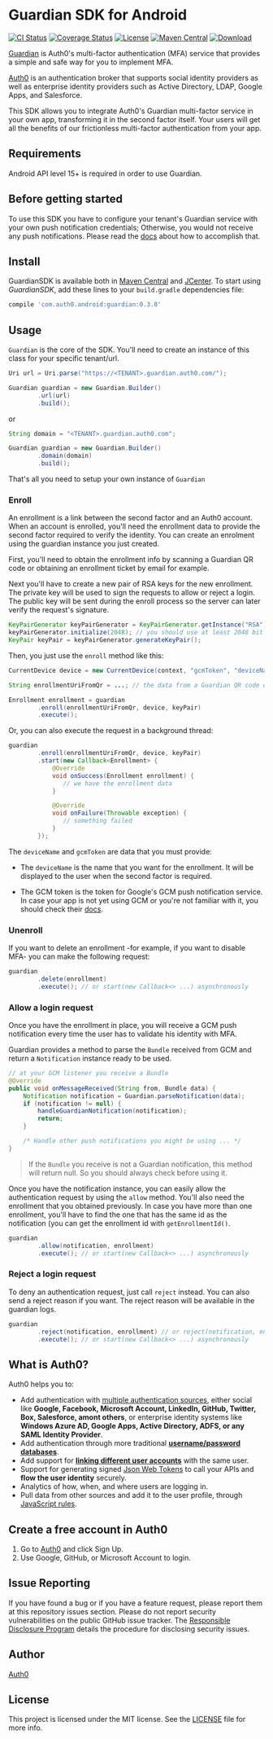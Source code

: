 Guardian SDK for Android
============
[![CI Status](https://travis-ci.org/auth0/Guardian.Android.svg?branch=master)](https://travis-ci.org/auth0/Guardian.Android)
[![Coverage Status](https://img.shields.io/codecov/c/github/auth0/Guardian.Android/master.svg)](https://codecov.io/github/auth0/Guardian.Android)
[![License](http://img.shields.io/:license-mit-blue.svg)](http://doge.mit-license.org)
[![Maven Central](https://img.shields.io/maven-central/v/com.auth0.android/guardian.svg)](http://search.maven.org/#search%7Cga%7C1%7Cg%3A%22com.auth0.android%22%20AND%20a%3A%22guardian%22)
[ ![Download](https://api.bintray.com/packages/auth0/android/guardian/images/download.svg) ](https://bintray.com/auth0/android/guardian/_latestVersion)

[Guardian](https://auth0.com/docs/multifactor-authentication/guardian) is Auth0's multi-factor
authentication (MFA) service that provides a simple and safe way for you to implement MFA.

[Auth0](https://auth0.com) is an authentication broker that supports social identity providers as
well as enterprise identity providers such as Active Directory, LDAP, Google Apps, and Salesforce.

This SDK allows you to integrate Auth0's Guardian multi-factor service in your own app, transforming
it in the second factor itself. Your users will get all the benefits of our frictionless
multi-factor authentication from your app.

## Requirements

Android API level 15+ is required in order to use Guardian.

## Before getting started

To use this SDK you have to configure your tenant's Guardian service with your own push notification
credentials; Otherwise, you would not receive any push notifications. Please read the
[docs](https://auth0.com/docs/multifactor-authentication/guardian) about how to accomplish that.

## Install

GuardianSDK is available both in [Maven Central](http://search.maven.org) and
[JCenter](https://bintray.com/bintray/jcenter).
To start using *GuardianSDK*, add these lines to your `build.gradle` dependencies file:

```gradle
compile 'com.auth0.android:guardian:0.3.0'
```

## Usage

`Guardian` is the core of the SDK. You'll need to create an instance of this class for your specific
tenant/url.

```java
Uri url = Uri.parse("https://<TENANT>.guardian.auth0.com/");

Guardian guardian = new Guardian.Builder()
        .url(url)
        .build();
```

or

```java
String domain = "<TENANT>.guardian.auth0.com";

Guardian guardian = new Guardian.Builder()
        .domain(domain)
        .build();
```

That's all you need to setup your own instance of `Guardian`

### Enroll

An enrollment is a link between the second factor and an Auth0 account. When an account is enrolled,
you'll need the enrollment data to provide the second factor required to verify the identity. You
can create an enrolment using the guardian instance you just created.

First, you'll need to obtain the enrollment info by scanning a Guardian QR code or obtaining an
enrollment ticket by email for example.

Next you'll have to create a new pair of RSA keys for the new enrollment. The private key will be
used to sign the requests to allow or reject a login. The public key will be sent during the enroll
process so the server can later verify the request's signature.

```java
KeyPairGenerator keyPairGenerator = KeyPairGenerator.getInstance("RSA");
keyPairGenerator.initialize(2048); // you should use at least 2048 bit keys
KeyPair keyPair = keyPairGenerator.generateKeyPair();
```

Then, you just use the `enroll` method like this:

```java
CurrentDevice device = new CurrentDevice(context, "gcmToken", "deviceName");

String enrollmentUriFromQr = ...; // the data from a Guardian QR code or enrollment ticket

Enrollment enrollment = guardian
        .enroll(enrollmentUriFromQr, device, keyPair)
        .execute();
```

Or, you can also execute the request in a background thread:

```java
guardian
        .enroll(enrollmentUriFromQr, device, keyPair)
        .start(new Callback<Enrollment> {
            @Override
            void onSuccess(Enrollment enrollment) {
               // we have the enrollment data
            }

            @Override
            void onFailure(Throwable exception) {
               // something failed
            }
        });
```

The `deviceName` and `gcmToken` are data that you must provide:

- The `deviceName` is the name that you want for the enrollment. It will be displayed to the user
when the second factor is required.

- The GCM token is the token for Google's GCM push notification service. In case your app is not yet
using GCM or you're not familiar with it, you should check their
[docs](https://developers.google.com/cloud-messaging/android/client#sample-register).

### Unenroll

If you want to delete an enrollment -for example, if you want to disable MFA- you can make the
following request:

```java
guardian
        .delete(enrollment)
        .execute(); // or start(new Callback<> ...) asynchronously
```

### Allow a login request

Once you have the enrollment in place, you will receive a GCM push notification every time the user
has to validate his identity with MFA.

Guardian provides a method to parse the `Bundle` received from GCM and return a `Notification`
instance ready to be used.

```java
// at your GCM listener you receive a Bundle
@Override
public void onMessageReceived(String from, Bundle data) {
    Notification notification = Guardian.parseNotification(data);
    if (notification != null) {
        handleGuardianNotification(notification);
        return;
    }

    /* Handle other push notifications you might be using ... */
}
```

> If the `Bundle` you receive is not a Guardian notification, this method will return null. So you
> should always check before using it.

Once you have the notification instance, you can easily allow the authentication request by using
the `allow` method. You'll also need the enrollment that you obtained previously.
In case you have more than one enrollment, you'll have to find the one that has the same id as the
notification (you can get the enrollment id with `getEnrollmentId()`.

```java
guardian
        .allow(notification, enrollment)
        .execute(); // or start(new Callback<> ...) asynchronously
```

### Reject a login request

To deny an authentication request, just call `reject` instead. You can also send a reject reason if
you want. The reject reason will be available in the guardian logs.

```java
guardian
        .reject(notification, enrollment) // or reject(notification, enrollment, reason)
        .execute(); // or start(new Callback<> ...) asynchronously
```

## What is Auth0?

Auth0 helps you to:

* Add authentication with [multiple authentication sources](https://docs.auth0.com/identityproviders),
either social like **Google, Facebook, Microsoft Account, LinkedIn, GitHub, Twitter, Box, Salesforce,
amont others**, or enterprise identity systems like **Windows Azure AD, Google Apps, Active Directory,
ADFS, or any SAML Identity Provider**.
* Add authentication through more traditional
**[username/password databases](https://docs.auth0.com/mysql-connection-tutorial)**.
* Add support for **[linking different user accounts](https://docs.auth0.com/link-accounts)** with
the same user.
* Support for generating signed [Json Web Tokens](https://docs.auth0.com/jwt) to call your APIs and
**flow the user identity** securely.
* Analytics of how, when, and where users are logging in.
* Pull data from other sources and add it to the user profile, through
[JavaScript rules](https://docs.auth0.com/rules).

## Create a free account in Auth0

1. Go to [Auth0](https://auth0.com) and click Sign Up.
2. Use Google, GitHub, or Microsoft Account to login.

## Issue Reporting

If you have found a bug or if you have a feature request, please report them at this repository
issues section. Please do not report security vulnerabilities on the public GitHub issue tracker.
The [Responsible Disclosure Program](https://auth0.com/whitehat) details the procedure for
disclosing security issues.

## Author

[Auth0](https://auth0.com)

## License

This project is licensed under the MIT license. See the [LICENSE](LICENSE) file for more info.
